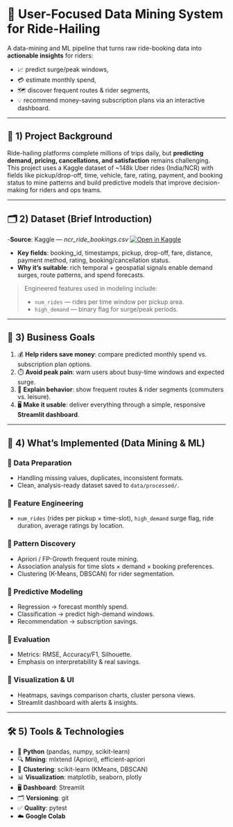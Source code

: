 # 🚖 User-Focused Data Mining System for Ride-Hailing

A data-mining and ML pipeline that turns raw ride-booking data into **actionable insights** for riders:
- 📈 predict surge/peak windows,
- 💳 estimate monthly spend,
- 🗺️ discover frequent routes & rider segments,
- 💡 recommend money-saving subscription plans via an interactive dashboard.

---

## 📜 1) Project Background

Ride-hailing platforms complete millions of trips daily, but **predicting demand, pricing, cancellations, and satisfaction** remains challenging.  
This project uses a Kaggle dataset of ~148k Uber rides (India/NCR) with fields like pickup/drop-off, time, vehicle, fare, rating, payment, and booking status to mine patterns and build predictive models that improve decision-making for riders and ops teams.

---

## 🗂️ 2) Dataset (Brief Introduction)

-**Source**: Kaggle — *ncr_ride_bookings.csv*  [![Open in Kaggle](https://kaggle.com/static/images/open-in-kaggle.svg)](https://www.kaggle.com/datasets/yashdevladdha/uber-ride-analytics-dashboard/data?select=ncr_ride_bookings.csv)

- **Key fields**: booking_id, timestamps, pickup, drop-off, fare, distance, payment method, rating, booking/cancellation status.  
- **Why it’s suitable**: rich temporal + geospatial signals enable demand surges, route patterns, and spend forecasts.  

> Engineered features used in modeling include:
> - `num_rides` — rides per time window per pickup area.
> - `high_demand` — binary flag for surge/peak periods.

---

## 🎯 3) Business Goals

1. 💰 **Help riders save money**: compare predicted monthly spend vs. subscription plan options.  
2. ⏱️ **Avoid peak pain**: warn users about busy-time windows and expected surge.  
3. 🚦 **Explain behavior**: show frequent routes & rider segments (commuters vs. leisure).  
4. 🖥️ **Make it usable**: deliver everything through a simple, responsive **Streamlit dashboard**.  

---

## 🧠 4) What’s Implemented (Data Mining & ML)

### 🔹 Data Preparation
- Handling missing values, duplicates, inconsistent formats.  
- Clean, analysis-ready dataset saved to `data/processed/`.

### 🔹 Feature Engineering
- `num_rides` (rides per pickup × time-slot), `high_demand` surge flag, ride duration, average ratings by location.  

### 🔹 Pattern Discovery
- Apriori / FP-Growth frequent route mining.  
- Association analysis for time slots × demand × booking preferences.  
- Clustering (K-Means, DBSCAN) for rider segmentation.  

### 🔹 Predictive Modeling
- Regression → forecast monthly spend.  
- Classification → predict high-demand windows.  
- Recommendation → subscription savings.  

### 🔹 Evaluation
- Metrics: RMSE, Accuracy/F1, Silhouette.  
- Emphasis on interpretability & real savings.  

### 🔹 Visualization & UI
- Heatmaps, savings comparison charts, cluster persona views.  
- Streamlit dashboard with alerts & insights.  

---

## 🛠️ 5) Tools & Technologies

- 🐍 **Python** (pandas, numpy, scikit-learn)  
- 🔍 **Mining**: mlxtend (Apriori), efficient-apriori  
- 🧩 **Clustering**: scikit-learn (KMeans, DBSCAN)  
- 📊 **Visualization**: matplotlib, seaborn, plotly  
- 🖥️ **Dashboard**: Streamlit  
- 🗂️ **Versioning**: git  
- ✅ **Quality**: pytest  
- ☁️ **Google Colab** 
